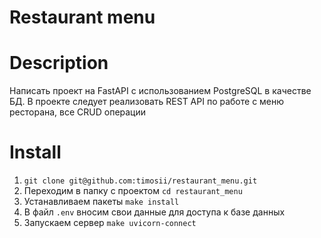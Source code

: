 # Restaurant menu
# Description
Написать проект на FastAPI с использованием PostgreSQL в качестве БД. В проекте следует реализовать REST API по работе с меню ресторана, все CRUD операции
# Install
1. ```git clone git@github.com:timosii/restaurant_menu.git```
2. Переходим в папку с проектом
```cd restaurant_menu``` 
3. Устанавливаем пакеты
```make install```
4. В файл `.env` вносим свои данные для доступа к базе данных
5. Запускаем сервер
```make uvicorn-connect```

